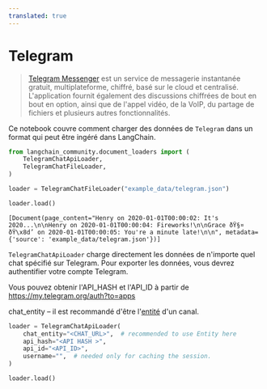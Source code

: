 ```yaml
---
translated: true
---
```


# Telegram

>[Telegram Messenger](https://web.telegram.org/a/) est un service de messagerie instantanée gratuit, multiplateforme, chiffré, basé sur le cloud et centralisé. L'application fournit également des discussions chiffrées de bout en bout en option, ainsi que de l'appel vidéo, de la VoIP, du partage de fichiers et plusieurs autres fonctionnalités.

Ce notebook couvre comment charger des données de `Telegram` dans un format qui peut être ingéré dans LangChain.

```python
from langchain_community.document_loaders import (
    TelegramChatApiLoader,
    TelegramChatFileLoader,
)
```

```python
loader = TelegramChatFileLoader("example_data/telegram.json")
```

```python
loader.load()
```

```output
[Document(page_content="Henry on 2020-01-01T00:00:02: It's 2020...\n\nHenry on 2020-01-01T00:00:04: Fireworks!\n\nGrace ðŸ§¤ ðŸ\x8d’ on 2020-01-01T00:00:05: You're a minute late!\n\n", metadata={'source': 'example_data/telegram.json'})]
```

`TelegramChatApiLoader` charge directement les données de n'importe quel chat spécifié sur Telegram. Pour exporter les données, vous devrez authentifier votre compte Telegram.

Vous pouvez obtenir l'API_HASH et l'API_ID à partir de https://my.telegram.org/auth?to=apps

chat_entity – il est recommandé d'être l'[entité](https://docs.telethon.dev/en/stable/concepts/entities.html?highlight=Entity#what-is-an-entity) d'un canal.

```python
loader = TelegramChatApiLoader(
    chat_entity="<CHAT_URL>",  # recommended to use Entity here
    api_hash="<API HASH >",
    api_id="<API_ID>",
    username="",  # needed only for caching the session.
)
```

```python
loader.load()
```
